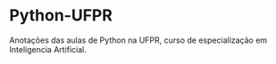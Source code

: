 # Python-UFPR

Anotações das aulas de Python na UFPR, curso de especialização em Inteligencia Artificial.
